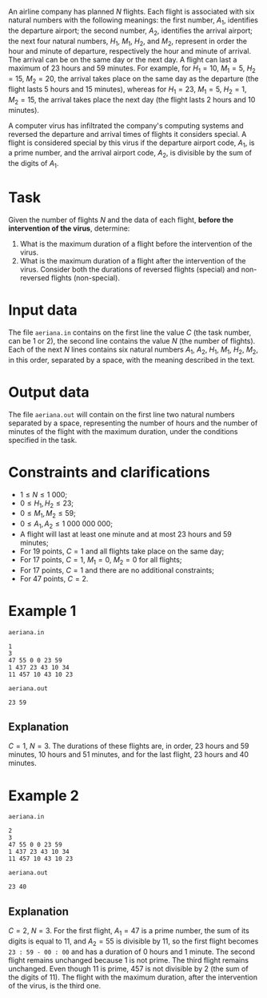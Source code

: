 
An airline company has planned $N$ flights. Each flight is associated with six natural numbers with the following meanings: the first number, $A_1$, identifies the departure airport; the second number, $A_2$, identifies the arrival airport; the next four natural numbers, $H_1$, $M_1$, $H_2$, and $M_2$, represent in order the hour and minute of departure, respectively the hour and minute of arrival. The arrival can be on the same day or the next day. A flight can last a maximum of $23$ hours and $59$ minutes. For example, for $H_1 = 10$, $M_1 = 5$, $H_2 = 15$, $M_2 = 20$, the arrival takes place on the same day as the departure (the flight lasts $5$ hours and $15$ minutes), whereas for $H_1 = 23$, $M_1 = 5$, $H_2 = 1$, $M_2 = 15$, the arrival takes place the next day (the flight lasts $2$ hours and $10$ minutes).

A computer virus has infiltrated the company's computing systems and reversed the departure and arrival times of flights it considers special. A flight is considered special by this virus if the departure airport code, $A_1$, is a prime number, and the arrival airport code, $A_2$, is divisible by the sum of the digits of $A_1$.

# Task

Given the number of flights $N$ and the data of each flight, **before the intervention of the virus**, determine:
1. What is the maximum duration of a flight before the intervention of the virus.
2. What is the maximum duration of a flight after the intervention of the virus. Consider both the durations of reversed flights (special) and non-reversed flights (non-special).

# Input data

The file `aeriana.in` contains on the first line the value $C$ (the task number, can be $1$ or $2$), the second line contains the value $N$ (the number of flights). Each of the next $N$ lines contains six natural numbers $A_1$, $A_2$, $H_1$, $M_1$, $H_2$, $M_2$, in this order, separated by a space, with the meaning described in the text.

# Output data

The file `aeriana.out` will contain on the first line two natural numbers separated by a space, representing the number of hours and the number of minutes of the flight with the maximum duration, under the conditions specified in the task.

# Constraints and clarifications

* $1 \leq N \leq 1 \ 000$;
* $0 \leq H_1, H_2 \leq 23$;
* $0 \leq M_1, M_2 \leq 59$;
* $0 \leq A_1, A_2 \leq 1 \ 000 \ 000 \ 000$;
* A flight will last at least one minute and at most $23$ hours and $59$ minutes;
* For $19$ points, $C = 1$ and all flights take place on the same day;
* For $17$ points, $C = 1$, $M_1 = 0$, $M_2 = 0$ for all flights;
* For $17$ points, $C = 1$ and there are no additional constraints;
* For $47$ points, $C = 2$.

# Example 1

`aeriana.in`
```
1
3
47 55 0 0 23 59
1 437 23 43 10 34
11 457 10 43 10 23
```

`aeriana.out`
```
23 59
```

## Explanation
$C = 1$, $N = 3$. The durations of these flights are, in order, $23$ hours and $59$ minutes, $10$ hours and $51$ minutes, and for the last flight, $23$ hours and $40$ minutes.

# Example 2

`aeriana.in`
```
2
3
47 55 0 0 23 59
1 437 23 43 10 34
11 457 10 43 10 23
```

`aeriana.out`
```
23 40
```

## Explanation

$C = 2$, $N = 3$. For the first flight, $A_1 = 47$ is a prime number, the sum of its digits is equal to $11$, and $A_2 = 55$ is divisible by $11$, so the first flight becomes `23 : 59 - 00 : 00` and has a duration of $0$ hours and $1$ minute. The second flight remains unchanged because $1$ is not prime. The third flight remains unchanged. Even though $11$ is prime, $457$ is not divisible by $2$ (the sum of the digits of $11$). The flight with the maximum duration, after the intervention of the virus, is the third one.
